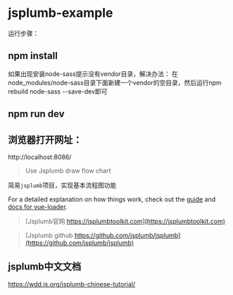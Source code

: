 # jsplumb-example

运行步骤：
## npm install 
如果出现安装node-sass提示没有vendor目录，解决办法：
在node_modules/node-sass目录下面新建一个vendor的空目录，然后运行npm rebuild node-sass --save-dev即可


## npm run dev

## 浏览器打开网址：
http://localhost:8086/


> Use Jsplumb draw flow chart

简易`jsplumb`项目，实现基本流程图功能

For a detailed explanation on how things work, check out the [guide](http://vuejs-templates.github.io/webpack/) and [docs for vue-loader](http://vuejs.github.io/vue-loader).
> [Jsplumb官网 https://jsplumbtoolkit.com](https://jsplumbtoolkit.com)  

> [Jsplumb github https://github.com/jsplumb/jsplumb](https://github.com/jsplumb/jsplumb)


## jsplumb中文文档
https://wdd.js.org/jsplumb-chinese-tutorial/